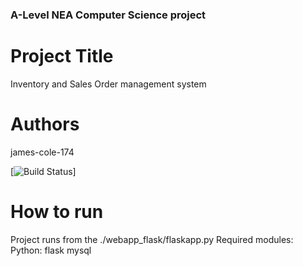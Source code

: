 ### A-Level NEA Computer Science project

# Project Title
Inventory and Sales Order management system

# Authors
james-cole-174

[![Build Status](https://github.com/james-cole-174/NEA)]

# How to run
Project runs from the ./webapp_flask/flaskapp.py
Required modules:
  Python:
    flask
    mysql

